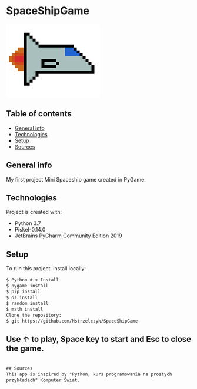 # SpaceShipGame
 ![Space Ship](spaceshipbig.png)
## Table of contents
* [General info](#general-info)
* [Technologies](#technologies)
* [Setup](#setup)
* [Sources](#sources)

## General info
My first project Mini Spaceship game created in PyGame.
	
## Technologies
Project is created with:
* Python 3.7
* Piskel-0.14.0
* JetBrains PyCharm Community Edition 2019

## Setup
To run this project, install locally:

```
$ Python #.x Install
$ pygame install
$ pip install
$ os install
$ random install
$ math install 
Clone the repository:
$ git https://github.com/Nstrzelczyk/SpaceShipGame

```

## Use ↑ to play, Space key to start and Esc to close the game.

```

## Sources
This app is inspired by "Python, kurs programowania na prostych przykładach" Komputer Świat.
